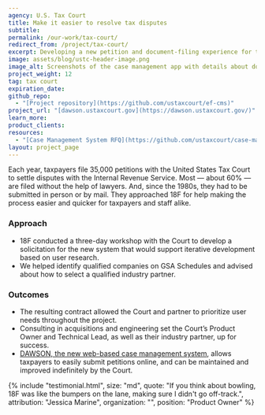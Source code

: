 ```yaml
---
agency: U.S. Tax Court
title: Make it easier to resolve tax disputes
subtitle:
permalink: /our-work/tax-court/
redirect_from: /project/tax-court/
excerpt: Developing a new petition and document-filing experience for taxpayers without lawyers, and a better case management workflow for Tax Court employees.
image: assets/blog/ustc-header-image.png
image_alt: Screenshots of the case management app with details about docket numbers, related petitions, trials, and hearings
project_weight: 12
tag: tax court
expiration_date:
github_repo:
  - "[Project repository](https://github.com/ustaxcourt/ef-cms)"
project_url: "[dawson.ustaxcourt.gov](https://dawson.ustaxcourt.gov/)"
learn_more:
product_clients:
resources:
  - "[Case Management System RFQ](https://github.com/ustaxcourt/case-management-rfq)"
layout: project_page
---
```


Each year, taxpayers file 35,000 petitions with the United States Tax Court to settle disputes with the Internal Revenue Service. Most — about 60% — are filed without the help of lawyers. And, since the 1980s, they had to be submitted in person or by mail. They approached 18F for help making the process easier and quicker for taxpayers and staff alike.

### Approach

* 18F conducted a three-day workshop with the Court to develop a solicitation for the new system that would support iterative development based on user research. 
* We helped identify qualified companies on GSA Schedules and advised about how to select a qualified industry partner. 

### Outcomes
* The resulting contract allowed the Court and partner to prioritize user needs throughout the project.
* Consulting in acquisitions and engineering set the Court’s Product Owner and Technical Lead, as well as their industry partner, up for success.
* [DAWSON, the new web-based case management system](https://dawson.ustaxcourt.gov/), allows taxpayers to easily submit petitions online, and can be maintained and improved indefinitely by the Court. 

{% include "testimonial.html",
     size: "md",
     quote: "If you think about bowling, 18F was like the bumpers on the lane, making sure I didn't go off-track.",
     attribution: "Jessica Marine",
     organization: "",
     position: "Product Owner"
%}
